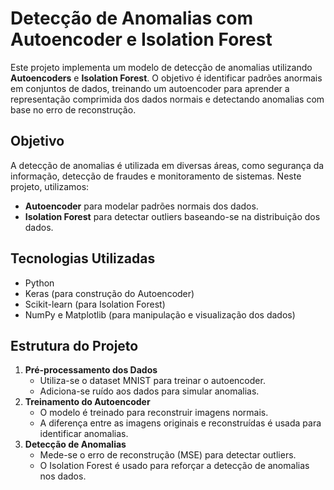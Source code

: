 # Detecção de Anomalias com Autoencoder e Isolation Forest

Este projeto implementa um modelo de detecção de anomalias utilizando **Autoencoders** e **Isolation Forest**. O objetivo é identificar padrões anormais em conjuntos de dados, treinando um autoencoder para aprender a representação comprimida dos dados normais e detectando anomalias com base no erro de reconstrução.

## Objetivo

A detecção de anomalias é utilizada em diversas áreas, como segurança da informação, detecção de fraudes e monitoramento de sistemas. Neste projeto, utilizamos:

- **Autoencoder** para modelar padrões normais dos dados.
- **Isolation Forest** para detectar outliers baseando-se na distribuição dos dados.

## Tecnologias Utilizadas

- Python
- Keras (para construção do Autoencoder)
- Scikit-learn (para Isolation Forest)
- NumPy e Matplotlib (para manipulação e visualização dos dados)

## Estrutura do Projeto

1. **Pré-processamento dos Dados**
   - Utiliza-se o dataset MNIST para treinar o autoencoder.
   - Adiciona-se ruído aos dados para simular anomalias.
2. **Treinamento do Autoencoder**
   - O modelo é treinado para reconstruir imagens normais.
   - A diferença entre as imagens originais e reconstruídas é usada para identificar anomalias.
3. **Detecção de Anomalias**
   - Mede-se o erro de reconstrução (MSE) para detectar outliers.
   - O Isolation Forest é usado para reforçar a detecção de anomalias nos dados.
